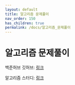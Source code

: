 ```yaml
---
layout: default
title: 알고리즘 문제풀이
nav_order: 150
has_children: true
permalink: /docs/알고리즘_문제풀이
---
```


# 알고리즘 문제풀이

백준허브 깃허브: [링크](https://github.com/gubeomlee/algorithm)

알고리즘 스터디: [링크](https://github.com/yyoungl/SSAFY10-Class8-Algo)
